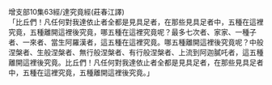增支部10集63經/達究竟經(莊春江譯)  
「比丘們！凡任何對我達依止者全都是見具足者，在那些見具足者中，五種在這裡究竟，五種離開這裡後究竟，哪五種在這裡究竟呢？最多七次者、家家、一種子者、一來者、當生阿羅漢者，這五種在這裡究竟。哪五種離開這裡後究竟呢？中般涅槃者、生般涅槃者、無行般涅槃者、有行般涅槃者、上流到阿迦膩吒者，這五種離開這裡後究竟。比丘們！凡任何對我達依止者全都是見具足者，在那些見具足者中，五種在這裡究竟，五種離開這裡後究竟。」  
  
  
